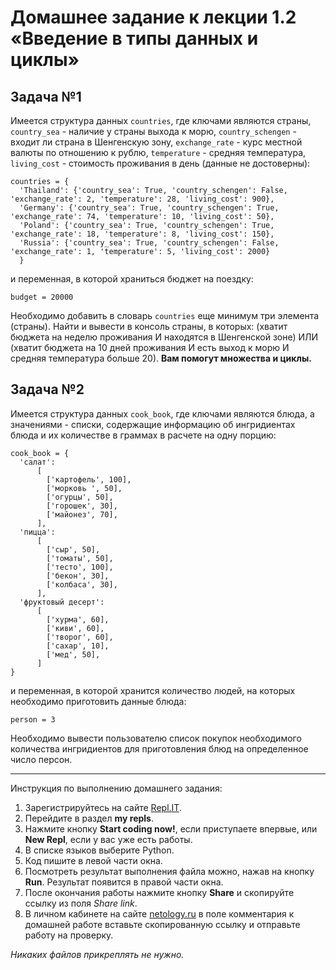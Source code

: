 # Домашнее задание к лекции 1.2 «Введение в типы данных и циклы»

## Задача №1
Имеется структура данных `countries`, где ключами являются страны, `country_sea` - наличие у страны выхода к морю, `country_schengen` - входит ли страна в Шенгенскую зону, `exchange_rate` - курс местной валюты по отношению к рублю, `temperature` - средняя температура, `living_cost` - стоимость проживания в день (данные не достоверны):

```
countries = {
  'Thailand': {'country_sea': True, 'country_schengen': False, 'exchange_rate': 2, 'temperature': 28, 'living_cost': 900},
  'Germany': {'country_sea': True, 'country_schengen': True, 'exchange_rate': 74, 'temperature': 10, 'living_cost': 50},
  'Poland': {'country_sea': True, 'country_schengen': True, 'exchange_rate': 18, 'temperature': 8, 'living_cost': 150},
  'Russia': {'country_sea': True, 'country_schengen': False, 'exchange_rate': 1, 'temperature': 5, 'living_cost': 2000}
  }
```    

и переменная, в которой храниться бюджет на поездку:
```
budget = 20000
```

Необходимо добавить в словарь `countries` еще минимум три элемента (страны). Найти и вывести в консоль страны, в которых: (хватит бюджета на неделю проживания И находятся в Шенгенской зоне) ИЛИ (хватит бюджета на 10 дней проживания И есть выход к морю И средняя температура больше 20). **Вам помогут множества и циклы.**

## Задача №2
Имеется структура данных `cook_book`, где ключами являются блюда, а значениями - списки, содержащие информацию об ингридиентах блюда и их количестве в граммах в расчете на одну порцию:
```
cook_book = {
  'салат':  
      [
        ['картофель', 100],
        ['морковь ', 50],
        ['огурцы', 50],
        ['горошек', 30],
        ['майонез', 70],
      ],
  'пицца':  
      [
        ['сыр', 50],
        ['томаты', 50],
        ['тесто', 100],
        ['бекон', 30],
        ['колбаса', 30],  
      ],
  'фруктовый десерт':
      [
        ['хурма', 60],
        ['киви', 60],
        ['творог', 60],
        ['сахар', 10],
        ['мед', 50],  
      ]
}
```    
и переменная, в которой хранится количество людей, на которых необходимо приготовить данные блюда:
```
person = 3
```

Необходимо вывести пользователю список покупок необходимого количества ингридиентов для приготовления блюд на определенное число персон.

---
Инструкция по выполнению домашнего задания:

1. Зарегистрируйтесь на сайте [Repl.IT](https://repl.it/).
2. Перейдите в раздел **my repls**.
3. Нажмите кнопку **Start coding now!**, если приступаете впервые, или **New Repl**, если у вас уже есть работы.
4. В списке языков выберите Python.
5. Код пишите в левой части окна.
6. Посмотреть результат выполнения файла можно, нажав на кнопку **Run**. Результат появится в правой части окна.
7. После окончания работы нажмите кнопку **Share** и скопируйте ссылку из поля *Share link*.
8. В личном кабинете на сайте [netology.ru](http://netology.ru/) в поле комментария к домашней работе вставьте скопированную ссылку и отправьте работу на проверку.

*Никаких файлов прикреплять не нужно.*
